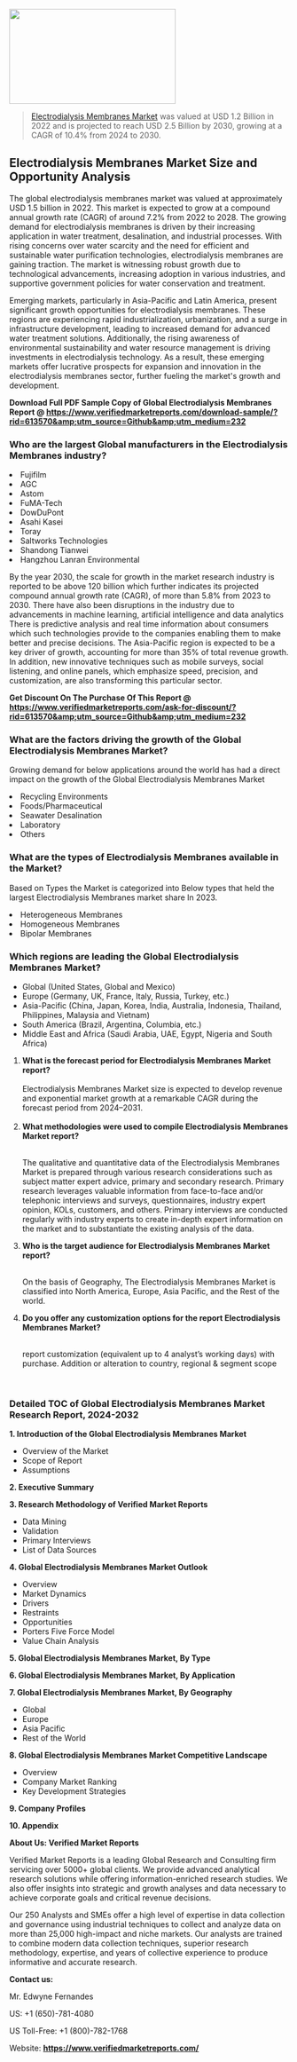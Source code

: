 <img src="https://ffe5etoiles.com/wp-content/uploads/2024/12/MST1-300x171.png" alt="" width="300" height="171" class="alignnone size-medium wp-image-20088" /><blockquote><p><p><a href="https://www.verifiedmarketreports.com/download-sample/?rid=613570&utm_source=Github&utm_medium=232" target="_blank">Electrodialysis Membranes Market</a> was valued at USD 1.2 Billion in 2022 and is projected to reach USD 2.5 Billion by 2030, growing at a CAGR of 10.4% from 2024 to 2030.</p></blockquote><p><h2>Electrodialysis Membranes Market Size and Opportunity Analysis</h2><p>The global electrodialysis membranes market was valued at approximately USD 1.5 billion in 2022. This market is expected to grow at a compound annual growth rate (CAGR) of around 7.2% from 2022 to 2028. The growing demand for electrodialysis membranes is driven by their increasing application in water treatment, desalination, and industrial processes. With rising concerns over water scarcity and the need for efficient and sustainable water purification technologies, electrodialysis membranes are gaining traction. The market is witnessing robust growth due to technological advancements, increasing adoption in various industries, and supportive government policies for water conservation and treatment.</p><p>Emerging markets, particularly in Asia-Pacific and Latin America, present significant growth opportunities for electrodialysis membranes. These regions are experiencing rapid industrialization, urbanization, and a surge in infrastructure development, leading to increased demand for advanced water treatment solutions. Additionally, the rising awareness of environmental sustainability and water resource management is driving investments in electrodialysis technology. As a result, these emerging markets offer lucrative prospects for expansion and innovation in the electrodialysis membranes sector, further fueling the market's growth and development.</p></p><p class=""><strong>Download Full PDF Sample Copy of Global Electrodialysis Membranes Report @ <a href="https://www.verifiedmarketreports.com/download-sample/?rid=613570&amp;utm_source=Github&amp;utm_medium=232" target="_blank">https://www.verifiedmarketreports.com/download-sample/?rid=613570&amp;utm_source=Github&amp;utm_medium=232</a></strong></p><h3 id="" class="">Who are the largest Global manufacturers in the Electrodialysis Membranes industry?</h3><p><li>Fujifilm</li><li> AGC</li><li> Astom</li><li> FuMA-Tech</li><li> DowDuPont</li><li> Asahi Kasei</li><li> Toray</li><li> Saltworks Technologies</li><li> Shandong Tianwei</li><li> Hangzhou Lanran Environmental</li></p><div class=""><div class="" dir="" data-message-author-role="" data-message-id="" data-message-model-slug=""><div class=""><div class=""><div class=""><div class="" dir="" data-message-author-role="" data-message-id="" data-message-model-slug=""><div class=""><div class=""><p>By the year 2030, the scale for growth in the market research industry is reported to be above 120 billion which further indicates its projected compound annual growth rate (CAGR), of more than 5.8% from 2023 to 2030. There have also been disruptions in the industry due to advancements in machine learning, artificial intelligence and data analytics There is predictive analysis and real time information about consumers which such technologies provide to the companies enabling them to make better and precise decisions. The Asia-Pacific region is expected to be a key driver of growth, accounting for more than 35% of total revenue growth. In addition, new innovative techniques such as mobile surveys, social listening, and online panels, which emphasize speed, precision, and customization, are also transforming this particular sector.</p><p><strong>Get Discount On The Purchase Of This Report @&nbsp; <a href="https://www.verifiedmarketreports.com/ask-for-discount/?rid=613570&amp;utm_source=Github&amp;utm_medium=232" target="_blank">https://www.verifiedmarketreports.com/ask-for-discount/?rid=613570&amp;utm_source=Github&amp;utm_medium=232</a></strong></p></div></div></div></div></div></div></div></div><h3 id="" class="">What are the factors driving the growth of the Global Electrodialysis Membranes Market?</h3><p id="" class="">Growing demand for below applications around the world has had a direct impact on the growth of the Global Electrodialysis Membranes Market</p><p id="" class=""><li>Recycling Environments</li><li> Foods/Pharmaceutical</li><li> Seawater Desalination</li><li> Laboratory</li><li> Others</li></p><h3 id="" class="">What are the types of Electrodialysis Membranes available in the Market?</h3><p id="" class="">Based on Types the Market is categorized into Below types that held the largest Electrodialysis Membranes market share In 2023.</p><p id="" class=""><li>Heterogeneous Membranes</li><li> Homogeneous Membranes</li><li> Bipolar Membranes</li></p><h3 id="" class="">Which regions are leading the Global Electrodialysis Membranes Market?</h3><ul><li>Global (United States, Global and Mexico)</li><li>Europe (Germany, UK, France, Italy, Russia, Turkey, etc.)</li><li>Asia-Pacific (China, Japan, Korea, India, Australia, Indonesia, Thailand, Philippines, Malaysia and Vietnam)</li><li>South America (Brazil, Argentina, Columbia, etc.)</li><li>Middle East and Africa (Saudi Arabia, UAE, Egypt, Nigeria and South Africa)</li></ul><p><ol><li><strong>What is the forecast period for Electrodialysis Membranes Market report?<br /></strong><br /><span data-sheets-root="1" data-sheets-value="{&quot;1&quot;:2,&quot;2&quot;:&quot;XXXX size is expected to develop revenue and exponential market growth at a remarkable CAGR during the forecast period from 2024&ndash;2030.&quot;}" data-sheets-userformat="{&quot;2&quot;:12674,&quot;4&quot;:{&quot;1&quot;:2,&quot;2&quot;:16776960},&quot;10&quot;:2,&quot;11&quot;:0,&quot;15&quot;:&quot;Arial&quot;,&quot;16&quot;:12}">Electrodialysis Membranes Market size is expected to develop revenue and exponential market growth at a remarkable CAGR during the forecast period from 2024&ndash;2031.</span><br /><br /></li><li><strong>What methodologies were used to compile Electrodialysis Membranes Market report?<br /><br /></strong><p>The qualitative and quantitative data of the&nbsp;Electrodialysis Membranes Market is prepared through various research considerations such as subject matter expert advice, primary and secondary research. Primary research leverages valuable information from face-to-face and/or telephonic interviews and surveys, questionnaires, industry expert opinion, KOLs, customers, and others. Primary interviews are conducted regularly with industry experts to create in-depth expert information on the market and to substantiate the existing analysis of the data.&nbsp;</p></li><li><strong>Who is the target audience for Electrodialysis Membranes Market report?<br /><br /></strong><p>On the basis of Geography, The&nbsp;Electrodialysis Membranes Market is classified into North America, Europe, Asia Pacific, and the Rest of the world.</p></li><li><strong>Do you offer any customization options for the report Electrodialysis Membranes Market?<br /><br /></strong><p>report customization (equivalent up to 4 analyst&rsquo;s working days) with purchase. Addition or alteration to country, regional &amp; segment scope</p><p>&nbsp;</p></li></ol></p><h3 id="" class="">Detailed TOC of Global Electrodialysis Membranes Market Research Report, 2024-2032</h3><p id="" class=""><strong>1. Introduction of the Global Electrodialysis Membranes Market</strong></p><ul><li>Overview of the Market</li><li>Scope of Report</li><li>Assumptions</li></ul><p id="" class=""><strong>2. Executive Summary</strong></p><p id="" class=""><strong>3. Research Methodology of&nbsp;Verified Market Reports</strong></p><ul><li>Data Mining</li><li>Validation</li><li>Primary Interviews</li><li>List of Data Sources</li></ul><p id="" class=""><strong>4. Global Electrodialysis Membranes Market Outlook</strong></p><ul><li>Overview</li><li>Market Dynamics</li><li>Drivers</li><li>Restraints</li><li>Opportunities</li><li>Porters Five Force Model</li><li>Value Chain Analysis</li></ul><p id="" class=""><strong>5. Global Electrodialysis Membranes Market, By&nbsp;Type</strong></p><p id="" class=""><strong>6. Global Electrodialysis Membranes Market, By Application</strong></p><p id="" class=""><strong>7. Global Electrodialysis Membranes Market, By Geography</strong></p><ul><li>Global</li><li>Europe</li><li>Asia Pacific</li><li>Rest of the World</li></ul><p id="" class=""><strong>8. Global Electrodialysis Membranes Market Competitive Landscape</strong></p><ul><li>Overview</li><li>Company Market Ranking</li><li>Key Development Strategies</li></ul><p id="" class=""><strong>9. Company Profiles</strong></p><p id="" class=""><strong>10. Appendix</strong></p><p id="" class=""><strong>About Us: Verified Market Reports</strong></p><p id="" class="">Verified Market Reports is a leading Global Research and Consulting firm servicing over 5000+ global clients. We provide advanced analytical research solutions while offering information-enriched research studies. We also offer insights into strategic and growth analyses and data necessary to achieve corporate goals and critical revenue decisions.</p><p id="" class="">Our 250 Analysts and SMEs offer a high level of expertise in data collection and governance using industrial techniques to collect and analyze data on more than 25,000 high-impact and niche markets. Our analysts are trained to combine modern data collection techniques, superior research methodology, expertise, and years of collective experience to produce informative and accurate research.</p><p id="" class=""><strong>Contact us:</strong></p><p id="" class="">Mr. Edwyne Fernandes</p><p id="" class="">US: +1 (650)-781-4080</p><p id="" class="">US Toll-Free: +1 (800)-782-1768</p><p id="" class="">Website: <a target="" data-test-app-aware-link=""><strong>https://www.verifiedmarketreports.com/</strong></a></p>
